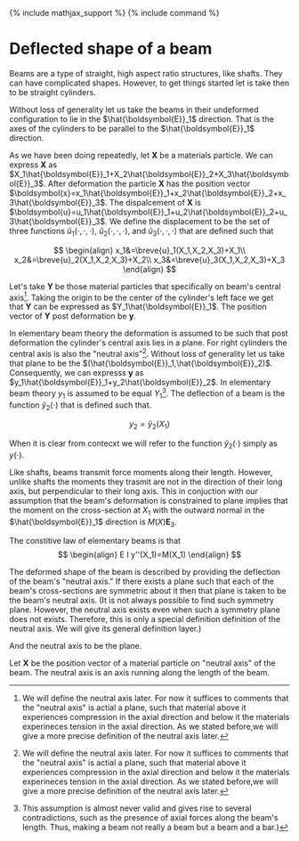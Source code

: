 {% include mathjax_support %}
{% include command %}

# Deflected shape of a beam




Beams are a type of straight, high aspect ratio structures, like shafts. They can have complicated shapes. However, to get things started let is take then to be straight cylinders. 

Without loss of generality let us take the beams in their undeformed configuration to lie in the $\hat{\boldsymbol{E}}_1$ direction. That is the axes of the cylinders to be parallel to the $\hat{\boldsymbol{E}}_1$ direction. 


As we have been doing repeatedly, let $\boldsymbol{X}$ be a materials particle. We can express  $\boldsymbol{X}$ as $X_1\hat{\boldsymbol{E}}_1+X_2\hat{\boldsymbol{E}}_2+X_3\hat{\boldsymbol{E}}_3$. After deformation the particle $\boldsymbol{X}$ has the position vector $\boldsymbol{x}=x_1\hat{\boldsymbol{E}}_1+x_2\hat{\boldsymbol{E}}_2+x_3\hat{\boldsymbol{E}}_3$. The dispalcement of $\boldsymbol{X}$ is $\boldsymbol{u}=u_1\hat{\boldsymbol{E}}_1+u_2\hat{\boldsymbol{E}}_2+u_3\hat{\boldsymbol{E}}_3$. We define the displacement to be the set of three functions $\breve{u}_1(\cdot,\cdot,\cdot)$, $\breve{u}_2(\cdot,\cdot,\cdot)$, and $\breve{u}_3(\cdot,\cdot,\cdot)$  that are defined such that 

$$
\begin{align}
x_1&=\breve{u}_1(X_1,X_2,X_3)+X_1\\
x_2&=\breve{u}_2(X_1,X_2,X_3)+X_2\\
x_3&=\breve{u}_3(X_1,X_2,X_3)+X_3
\end{align}
$$


Let's take  $\boldsymbol{Y}$ be those material particles that specifically on beam's central axis[^2]. Taking the  origin to be the center of the cylinder's left face we get that $\boldsymbol{Y}$ can be expressed as $Y_1\hat{\boldsymbol{E}}_1$. The position vector of $\boldsymbol{Y}$ post deformation be $\boldsymbol{y}$.

In elementary beam theory the deformation is assumed to be such that post deformation the cylinder's central axis lies in a plane. For right cylinders the central axis is also the "neutral axis"[^2].  Without loss of generality let us  take that plane to be the $(\hat{\boldsymbol{E}}_1,\hat{\boldsymbol{E}}_2)$. Consequently, we can expresss $\boldsymbol{y}$ as $y_1\hat{\boldsymbol{E}}_1+y_2\hat{\boldsymbol{E}}_2$. In  elementary   beam theory $y_1$ is assumed to be equal $Y_1$[^1]. The deflection of a beam is the function $\breve{y}_2(\cdot)$ that is defined such that.  

$$
y_2=\breve{y}_2(X_1)
$$

When it is clear from contecxt we will refer to the function $\breve{y}_2(\cdot)$ simply as $y(\cdot)$.

[^1]: This assumption is almost never valid and gives rise to several contradictions, such as the presence of axial forces along the beam's length. Thus, making a beam not really a beam but a beam and a bar.)

[^2]: We will define the neutral axis later. For now it suffices to comments that the "neutral axis" is actial a plane, such that material above it experiences compression in the axial direction and below it the materials experineces tension in the axial direction. As we stated before,we will give a more precise definition of the neutral axis later.

Like shafts, beams  transmit force moments along their length. However, unlike shafts the moments they trasmit are not in the direction of their long axis, but perpendicular to their long axis. This in conjuction with our assumption that the beam's deformation is constrained to plane implies that the moment on the cross-section at $X_1$ with the outward normal in the $\hat{\boldsymbol{E}}_1$ direction is $M(X)\boldsymbol{E}_3$. 

The constitive law of elementary beams is that
$$
\begin{align}
E I y''(X_1)=M(X_1)
\end{align}
$$  


The deformed shape  of the beam is described by providing the deflection of the beam's "neutral axis."  If there exists a plane  such that each of the beam's cross-sections are symmetric about it then that plane is taken to be the beam's neutral axis. (It is not always possible to find such symmetry plane. However, the neutral axis exists even when such a symmetry plane does not exists. Therefore, this is only a special definition definition of the neutral axis. We will give its general definition layer.)  

And the neutral axis to be the  plane. 



Let $\boldsymbol{X}$ be the position vector of a material particle on "neutral axis" of the beam.  The neutral axis is an axis running along the length of the beam.